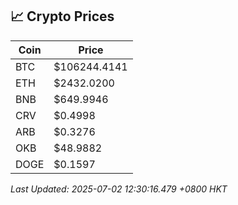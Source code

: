 ## 📈 Crypto Prices

| Coin | Price |
| ---- | ----- |
| BTC | $106244.4141 |
| ETH | $2432.0200 |
| BNB | $649.9946 |
| CRV | $0.4998 |
| ARB | $0.3276 |
| OKB | $48.9882 |
| DOGE | $0.1597 |

_Last Updated: 2025-07-02 12:30:16.479 +0800 HKT_